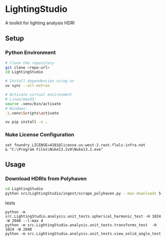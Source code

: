 # LightingStudio

A toolkit for lighting analysis HDRI

## Setup

### Python Environment

```bash
# Clone the repository
git clone <repo-url>
cd LightingStudio

# Install dependencies using uv
uv sync --all-extras

# Activate virtual environment
# Linux/macOS:
source .venv/bin/activate
# Windows:
.\.venv\Scripts\activate

uv pip install -e .
```

### Nuke License Configuration

```batch
set foundry_LICENSE=4101@license.us-west-2.root.flwls-infra.net
& "C:\Program Files\Nuke13.2v9\Nuke13.2.exe"
```

## Usage

### Download HDRIs from Polyhaven

```bash
cd LightingStudio
python src/LightingStudio/ingest/scrape_polyhaven.py --max-downloads 5 --max-resolution 1k --root-output-dir .\tmp\source\
```

tests
```
python -m src.LightingStudio.analysis.unit_tests.spherical_harmonic_test -H 1024 -W 2048 --l-max 4
python -m src.LightingStudio.analysis.unit_tests.transforms_test  -H 1024 -W 2048
python -m src.LightingStudio.analysis.unit_tests.view_solid_angle_test
```